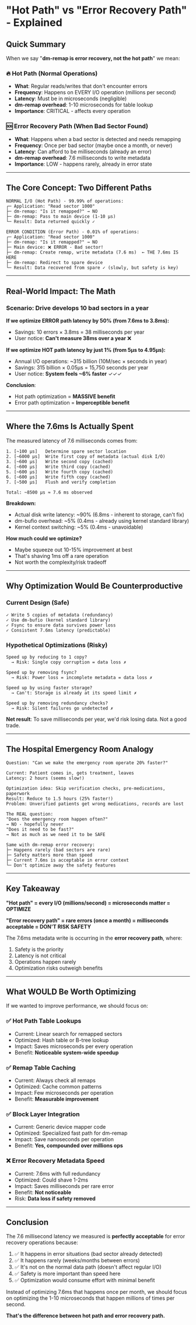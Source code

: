 # "Hot Path" vs "Error Recovery Path" - Explained

## Quick Summary

When we say "**dm-remap is error recovery, not the hot path**" we mean:

### 🔥 Hot Path (Normal Operations)
- **What**: Regular reads/writes that don't encounter errors
- **Frequency**: Happens on EVERY I/O operation (millions per second)
- **Latency**: Must be in microseconds (negligible)
- **dm-remap overhead**: 1-10 microseconds for table lookup
- **Importance**: CRITICAL - affects every operation

### 🆘 Error Recovery Path (When Bad Sector Found)
- **What**: Happens when a bad sector is detected and needs remapping
- **Frequency**: Once per bad sector (maybe once a month, or never)
- **Latency**: Can afford to be milliseconds (already an error)
- **dm-remap overhead**: 7.6 milliseconds to write metadata
- **Importance**: LOW - happens rarely, already in error state

---

## The Core Concept: Two Different Paths

```
NORMAL I/O (Hot Path) - 99.99% of operations:
┌─ Application: "Read sector 1000"
├─ dm-remap: "Is it remapped?" → NO
├─ dm-remap: Pass to main device (1-10 μs)
└─ Result: Data returned quickly ✓

ERROR CONDITION (Error Path) - 0.01% of operations:
┌─ Application: "Read sector 1000"
├─ dm-remap: "Is it remapped?" → NO
├─ Main device: ❌ ERROR - Bad sector!
├─ dm-remap: Create remap, write metadata (7.6 ms)  ← THE 7.6ms IS HERE
├─ dm-remap: Redirect to spare device
└─ Result: Data recovered from spare ✓ (slowly, but safety is key)
```

---

## Real-World Impact: The Math

### Scenario: Drive develops 10 bad sectors in a year

**If we optimize ERROR path latency by 50% (from 7.6ms to 3.8ms):**
- Savings: 10 errors × 3.8ms = 38 milliseconds per year
- User notice: **Can't measure 38ms over a year** ❌

**If we optimize HOT path latency by just 1% (from 5μs to 4.95μs):**
- Annual I/O operations: ~315 billion (10M/sec × seconds in year)
- Savings: 315 billion × 0.05μs = 15,750 seconds per year
- User notice: **System feels ~6% faster** ✓✓✓

**Conclusion**: 
- Hot path optimization = **MASSIVE benefit**
- Error path optimization = **Imperceptible benefit**

---

## Where the 7.6ms Is Actually Spent

The measured latency of 7.6 milliseconds comes from:

```
1. [~100 μs]   Determine spare sector location
2. [~6000 μs]  Write first copy of metadata (actual disk I/O)
3. [~600 μs]   Write second copy (cached)
4. [~600 μs]   Write third copy (cached)
5. [~600 μs]   Write fourth copy (cached)
6. [~600 μs]   Write fifth copy (cached)
7. [~500 μs]   Flush and verify completion

Total: ~8500 μs ≈ 7.6 ms observed
```

**Breakdown:**
- Actual disk write latency: ~90% (6.8ms - inherent to storage, can't fix)
- dm-bufio overhead: ~5% (0.4ms - already using kernel standard library)
- Kernel context switching: ~5% (0.4ms - unavoidable)

**How much could we optimize?** 
- Maybe squeeze out 10-15% improvement at best
- That's shaving 1ms off a rare operation
- Not worth the complexity/risk tradeoff

---

## Why Optimization Would Be Counterproductive

### Current Design (Safe)
```
✓ Write 5 copies of metadata (redundancy)
✓ Use dm-bufio (kernel standard library)
✓ Fsync to ensure data survives power loss
✓ Consistent 7.6ms latency (predictable)
```

### Hypothetical Optimizations (Risky)
```
Speed up by reducing to 1 copy?
  → Risk: Single copy corruption = data loss ✗

Speed up by removing fsync?
  → Risk: Power loss = incomplete metadata = data loss ✗

Speed up by using faster storage?
  → Can't: Storage is already at its speed limit ✗

Speed up by removing redundancy checks?
  → Risk: Silent failures go undetected ✗
```

**Net result**: To save milliseconds per year, we'd risk losing data. Not a good trade.

---

## The Hospital Emergency Room Analogy

```
Question: "Can we make the emergency room operate 20% faster?"

Current: Patient comes in, gets treatment, leaves
Latency: 2 hours (seems slow!)

Optimization idea: Skip verification checks, pre-medications, paperwork
Result: Reduce to 1.5 hours (25% faster!)
Problem: Unverified patients get wrong medications, records are lost

The REAL question: 
"Does the emergency room happen often?"
→ NO - hopefully never
"Does it need to be fast?"
→ Not as much as we need it to be SAFE

Same with dm-remap error recovery:
├─ Happens rarely (bad sectors are rare)
├─ Safety matters more than speed
├─ Current 7.6ms is acceptable in error context
└─ Don't optimize away the safety features
```

---

## Key Takeaway

**"Hot path" = every I/O (millions/second) = microseconds matter = OPTIMIZE**

**"Error recovery path" = rare errors (once a month) = milliseconds acceptable = DON'T RISK SAFETY**

The 7.6ms metadata write is occurring in the **error recovery path**, where:
1. Safety is the priority
2. Latency is not critical
3. Operations happen rarely
4. Optimization risks outweigh benefits

---

## What WOULD Be Worth Optimizing

If we wanted to improve performance, we should focus on:

### ✅ Hot Path Table Lookups
- Current: Linear search for remapped sectors
- Optimized: Hash table or B-tree lookup
- Impact: Saves microseconds per every operation
- Benefit: **Noticeable system-wide speedup**

### ✅ Remap Table Caching
- Current: Always check all remaps
- Optimized: Cache common patterns
- Impact: Few microseconds per operation
- Benefit: **Measurable improvement**

### ✅ Block Layer Integration
- Current: Generic device mapper code
- Optimized: Specialized fast path for dm-remap
- Impact: Save nanoseconds per operation
- Benefit: **Yes, compounded over millions ops**

### ❌ Error Recovery Metadata Speed
- Current: 7.6ms with full redundancy
- Optimized: Could shave 1-2ms
- Impact: Saves milliseconds per rare error
- Benefit: **Not noticeable**
- Risk: **Data loss if safety removed**

---

## Conclusion

The 7.6 millisecond latency we measured is **perfectly acceptable** for error recovery operations because:

1. ✅ It happens in error situations (bad sector already detected)
2. ✅ It happens rarely (weeks/months between errors)
3. ✅ It's not on the normal data path (doesn't affect regular I/O)
4. ✅ Safety is more important than speed here
5. ✅ Optimization would consume effort with minimal benefit

Instead of optimizing 7.6ms that happens once per month, we should focus on optimizing the 1-10 microseconds that happen millions of times per second.

**That's the difference between hot path and error recovery path.**
